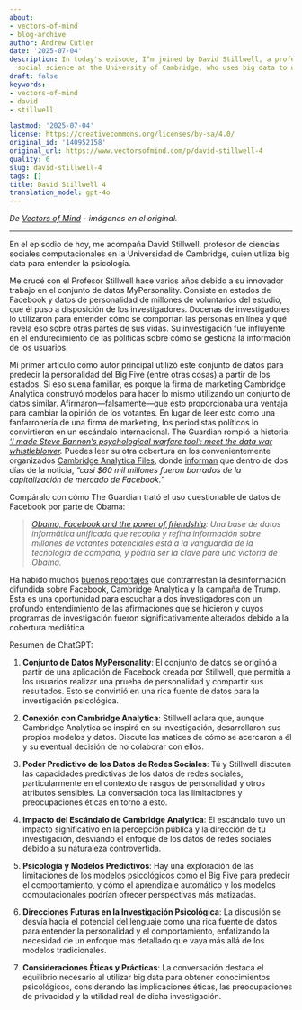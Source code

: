 ```yaml
---
about:
- vectors-of-mind
- blog-archive
author: Andrew Cutler
date: '2025-07-04'
description: In today's episode, I’m joined by David Stillwell, a professor of computational
  social science at the University of Cambridge, who uses big data to understand psychology.
draft: false
keywords:
- vectors-of-mind
- david
- stillwell

lastmod: '2025-07-04'
license: https://creativecommons.org/licenses/by-sa/4.0/
original_id: '140952158'
original_url: https://www.vectorsofmind.com/p/david-stillwell-4
quality: 6
slug: david-stillwell-4
tags: []
title: David Stillwell 4
translation_model: gpt-4o
---
```


*De [Vectors of Mind](https://www.vectorsofmind.com/p/david-stillwell-4) - imágenes en el original.*

---

En el episodio de hoy, me acompaña David Stillwell, profesor de ciencias sociales computacionales en la Universidad de Cambridge, quien utiliza big data para entender la psicología.

Me crucé con el Profesor Stillwell hace varios años debido a su innovador trabajo en el conjunto de datos MyPersonality. Consiste en estados de Facebook y datos de personalidad de millones de voluntarios del estudio, que él puso a disposición de los investigadores. Docenas de investigadores lo utilizaron para entender cómo se comportan las personas en línea y qué revela eso sobre otras partes de sus vidas. Su investigación fue influyente en el endurecimiento de las políticas sobre cómo se gestiona la información de los usuarios.

Mi primer artículo como autor principal utilizó este conjunto de datos para predecir la personalidad del Big Five (entre otras cosas) a partir de los estados. Si eso suena familiar, es porque la firma de marketing Cambridge Analytica construyó modelos para hacer lo mismo utilizando un conjunto de datos similar. Afirmaron—falsamente—que esto proporcionaba una ventaja para cambiar la opinión de los votantes. En lugar de leer esto como una fanfarronería de una firma de marketing, los periodistas políticos lo convirtieron en un escándalo internacional. The Guardian rompió la historia: _[‘I made Steve Bannon’s psychological warfare tool’: meet the data war whistleblower](https://www.theguardian.com/news/2018/mar/17/data-war-whistleblower-christopher-wylie-faceook-nix-bannon-trump)._ Puedes leer su otra cobertura en los convenientemente organizados [Cambridge Analytica Files](https://www.theguardian.com/news/series/cambridge-analytica-files), donde [informan](https://www.theguardian.com/technology/2018/mar/24/facebook-week-of-shame-data-breach-observer-revelations-zuckerberg-silence) que dentro de dos días de la noticia, _“casi $60 mil millones fueron borrados de la capitalización de mercado de Facebook.”_

Compáralo con cómo The Guardian trató el uso cuestionable de datos de Facebook por parte de Obama:

> _[Obama, Facebook and the power of friendship](https://web.archive.org/web/20131215125125/https://www.theguardian.com/world/2012/feb/17/obama-digital-data-machine-facebook-election): Una base de datos informática unificada que recopila y refina información sobre millones de votantes potenciales está a la vanguardia de la tecnología de campaña, y podría ser la clave para una victoria de Obama._

Ha habido muchos [buenos reportajes](https://medium.com/@CKava/why-almost-everything-reported-about-the-cambridge-analytica-facebook-hacking-controversy-is-db7f8af2d042) que contrarrestan la desinformación difundida sobre Facebook, Cambridge Analytica y la campaña de Trump. Esta es una oportunidad para escuchar a dos investigadores con un profundo entendimiento de las afirmaciones que se hicieron y cuyos programas de investigación fueron significativamente alterados debido a la cobertura mediática.

Resumen de ChatGPT:

1. **Conjunto de Datos MyPersonality**: El conjunto de datos se originó a partir de una aplicación de Facebook creada por Stillwell, que permitía a los usuarios realizar una prueba de personalidad y compartir sus resultados. Esto se convirtió en una rica fuente de datos para la investigación psicológica.

2. **Conexión con Cambridge Analytica**: Stillwell aclara que, aunque Cambridge Analytica se inspiró en su investigación, desarrollaron sus propios modelos y datos. Discute los matices de cómo se acercaron a él y su eventual decisión de no colaborar con ellos.

3. **Poder Predictivo de los Datos de Redes Sociales**: Tú y Stillwell discuten las capacidades predictivas de los datos de redes sociales, particularmente en el contexto de rasgos de personalidad y otros atributos sensibles. La conversación toca las limitaciones y preocupaciones éticas en torno a esto.

4. **Impacto del Escándalo de Cambridge Analytica**: El escándalo tuvo un impacto significativo en la percepción pública y la dirección de tu investigación, desviando el enfoque de los datos de redes sociales debido a su naturaleza controvertida.

5. **Psicología y Modelos Predictivos**: Hay una exploración de las limitaciones de los modelos psicológicos como el Big Five para predecir el comportamiento, y cómo el aprendizaje automático y los modelos computacionales podrían ofrecer perspectivas más matizadas.

6. **Direcciones Futuras en la Investigación Psicológica**: La discusión se desvía hacia el potencial del lenguaje como una rica fuente de datos para entender la personalidad y el comportamiento, enfatizando la necesidad de un enfoque más detallado que vaya más allá de los modelos tradicionales.

7. **Consideraciones Éticas y Prácticas**: La conversación destaca el equilibrio necesario al utilizar big data para obtener conocimientos psicológicos, considerando las implicaciones éticas, las preocupaciones de privacidad y la utilidad real de dicha investigación.